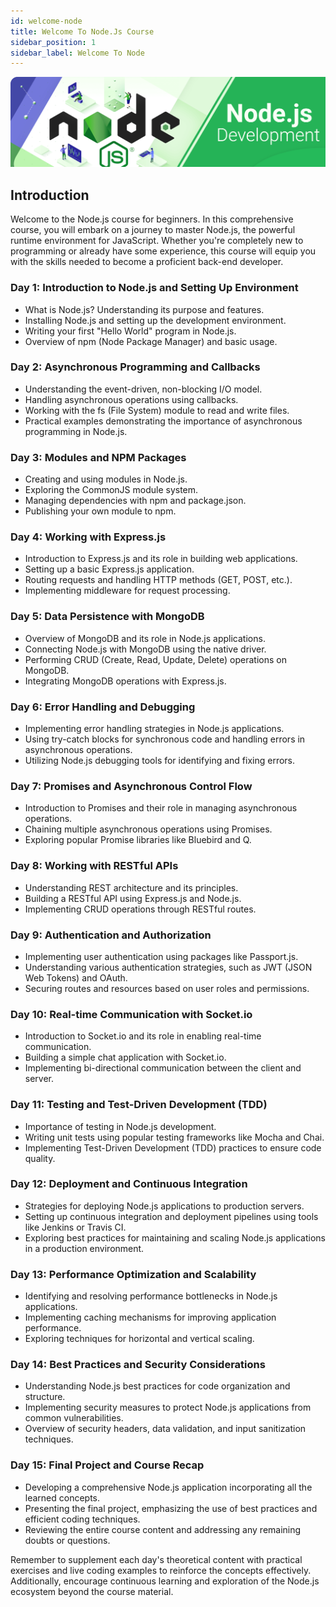 ```yaml
---
id: welcome-node
title: Welcome To Node.Js Course
sidebar_position: 1
sidebar_label: Welcome To Node
---
```


![node.js](./img/node-js-banner.png)

## Introduction

Welcome to the Node.js course for beginners. In this comprehensive course, you will embark on a journey to master Node.js, the powerful runtime environment for JavaScript. Whether you're completely new to programming or already have some experience, this course will equip you with the skills needed to become a proficient back-end developer.

### Day 1: Introduction to Node.js and Setting Up Environment
- What is Node.js? Understanding its purpose and features.
- Installing Node.js and setting up the development environment.
- Writing your first "Hello World" program in Node.js.
- Overview of npm (Node Package Manager) and basic usage.

### Day 2: Asynchronous Programming and Callbacks
- Understanding the event-driven, non-blocking I/O model.
- Handling asynchronous operations using callbacks.
- Working with the fs (File System) module to read and write files.
- Practical examples demonstrating the importance of asynchronous programming in Node.js.

### Day 3: Modules and NPM Packages
- Creating and using modules in Node.js.
- Exploring the CommonJS module system.
- Managing dependencies with npm and package.json.
- Publishing your own module to npm.

### Day 4: Working with Express.js
- Introduction to Express.js and its role in building web applications.
- Setting up a basic Express.js application.
- Routing requests and handling HTTP methods (GET, POST, etc.).
- Implementing middleware for request processing.

### Day 5: Data Persistence with MongoDB
- Overview of MongoDB and its role in Node.js applications.
- Connecting Node.js with MongoDB using the native driver.
- Performing CRUD (Create, Read, Update, Delete) operations on MongoDB.
- Integrating MongoDB operations with Express.js.

### Day 6: Error Handling and Debugging
- Implementing error handling strategies in Node.js applications.
- Using try-catch blocks for synchronous code and handling errors in asynchronous operations.
- Utilizing Node.js debugging tools for identifying and fixing errors.

### Day 7: Promises and Asynchronous Control Flow
- Introduction to Promises and their role in managing asynchronous operations.
- Chaining multiple asynchronous operations using Promises.
- Exploring popular Promise libraries like Bluebird and Q.

### Day 8: Working with RESTful APIs
- Understanding REST architecture and its principles.
- Building a RESTful API using Express.js and Node.js.
- Implementing CRUD operations through RESTful routes.

### Day 9: Authentication and Authorization
- Implementing user authentication using packages like Passport.js.
- Understanding various authentication strategies, such as JWT (JSON Web Tokens) and OAuth.
- Securing routes and resources based on user roles and permissions.

### Day 10: Real-time Communication with Socket.io
- Introduction to Socket.io and its role in enabling real-time communication.
- Building a simple chat application with Socket.io.
- Implementing bi-directional communication between the client and server.

### Day 11: Testing and Test-Driven Development (TDD)
- Importance of testing in Node.js development.
- Writing unit tests using popular testing frameworks like Mocha and Chai.
- Implementing Test-Driven Development (TDD) practices to ensure code quality.

### Day 12: Deployment and Continuous Integration
- Strategies for deploying Node.js applications to production servers.
- Setting up continuous integration and deployment pipelines using tools like Jenkins or Travis CI.
- Exploring best practices for maintaining and scaling Node.js applications in a production environment.

### Day 13: Performance Optimization and Scalability
- Identifying and resolving performance bottlenecks in Node.js applications.
- Implementing caching mechanisms for improving application performance.
- Exploring techniques for horizontal and vertical scaling.

### Day 14: Best Practices and Security Considerations
- Understanding Node.js best practices for code organization and structure.
- Implementing security measures to protect Node.js applications from common vulnerabilities.
- Overview of security headers, data validation, and input sanitization techniques.

### Day 15: Final Project and Course Recap
- Developing a comprehensive Node.js application incorporating all the learned concepts.
- Presenting the final project, emphasizing the use of best practices and efficient coding techniques.
- Reviewing the entire course content and addressing any remaining doubts or questions.


Remember to supplement each day's theoretical content with practical exercises and live coding examples to reinforce the concepts effectively. Additionally, encourage continuous learning and exploration of the Node.js ecosystem beyond the course material.